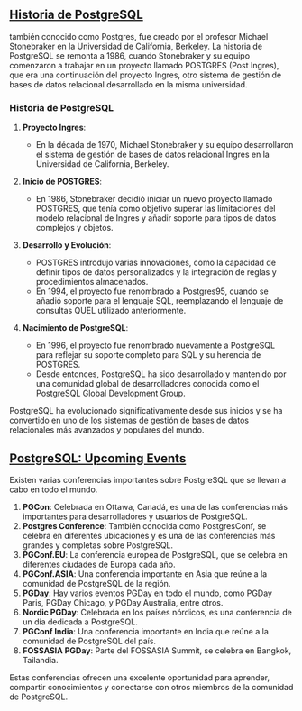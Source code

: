 ## [Historia de PostgreSQL](https://www.postgresql.org/docs/current/history.html)
también conocido como Postgres, fue creado por el profesor Michael Stonebraker en la Universidad de California, Berkeley. La historia de PostgreSQL se remonta a 1986, cuando Stonebraker y su equipo comenzaron a trabajar en un proyecto llamado POSTGRES (Post Ingres), que era una continuación del proyecto Ingres, otro sistema de gestión de bases de datos relacional desarrollado en la misma universidad.

### Historia de PostgreSQL

1. **Proyecto Ingres**:
   - En la década de 1970, Michael Stonebraker y su equipo desarrollaron el sistema de gestión de bases de datos relacional Ingres en la Universidad de California, Berkeley.

2. **Inicio de POSTGRES**:
   - En 1986, Stonebraker decidió iniciar un nuevo proyecto llamado POSTGRES, que tenía como objetivo superar las limitaciones del modelo relacional de Ingres y añadir soporte para tipos de datos complejos y objetos.

3. **Desarrollo y Evolución**:
   - POSTGRES introdujo varias innovaciones, como la capacidad de definir tipos de datos personalizados y la integración de reglas y procedimientos almacenados.
   - En 1994, el proyecto fue renombrado a Postgres95, cuando se añadió soporte para el lenguaje SQL, reemplazando el lenguaje de consultas QUEL utilizado anteriormente.

4. **Nacimiento de PostgreSQL**:
   - En 1996, el proyecto fue renombrado nuevamente a PostgreSQL para reflejar su soporte completo para SQL y su herencia de POSTGRES.
   - Desde entonces, PostgreSQL ha sido desarrollado y mantenido por una comunidad global de desarrolladores conocida como el PostgreSQL Global Development Group.

PostgreSQL ha evolucionado significativamente desde sus inicios y se ha convertido en uno de los sistemas de gestión de bases de datos relacionales más avanzados y populares del mundo.

 ## [PostgreSQL: Upcoming Events](https://www.postgresql.org/about/events/)

Existen varias conferencias importantes sobre PostgreSQL que se llevan a cabo en todo el mundo. 

1. **PGCon**: Celebrada en Ottawa, Canadá, es una de las conferencias más importantes para desarrolladores y usuarios de PostgreSQL.
2. **Postgres Conference**: También conocida como PostgresConf, se celebra en diferentes ubicaciones y es una de las conferencias más grandes y completas sobre PostgreSQL.
3. **PGConf.EU**: La conferencia europea de PostgreSQL, que se celebra en diferentes ciudades de Europa cada año.
4. **PGConf.ASIA**: Una conferencia importante en Asia que reúne a la comunidad de PostgreSQL de la región.
5. **PGDay**: Hay varios eventos PGDay en todo el mundo, como PGDay Paris, PGDay Chicago, y PGDay Australia, entre otros.
6. **Nordic PGDay**: Celebrada en los países nórdicos, es una conferencia de un día dedicada a PostgreSQL.
7. **PGConf India**: Una conferencia importante en India que reúne a la comunidad de PostgreSQL del país.
8. **FOSSASIA PGDay**: Parte del FOSSASIA Summit, se celebra en Bangkok, Tailandia.

Estas conferencias ofrecen una excelente oportunidad para aprender, compartir conocimientos y conectarse con otros miembros de la comunidad de PostgreSQL.



 

